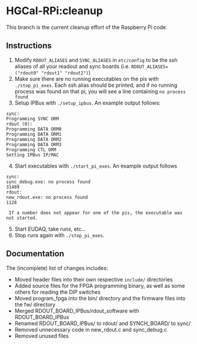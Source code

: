 # HGCal-RPi:cleanup

This branch is the current cleanup effort of the Raspberry Pi code.

## Instructions
  1. Modify `RDOUT_ALIASES` and `SYNC_ALIASES` in `etc/config` to be the ssh aliases of all your readout and sync boards
     (i.e. `RDOUT_ALIASES=("rdout0" "rdout1" "rdout2")`)
  2. Make sure there are no running executables on the pis with `./stop_pi_exes`.
     Each ssh alias should be printed, and if no running process was found on that pi, you will see a line containing `no process found`
  3. Setup IPBus with `./setup_ipbus`.
     An example output follows:
```
sync:
Programming SYNC ORM
rdout (0):
Programming DATA ORM0
Programming DATA ORM1
Programming DATA ORM2
Programming DATA ORM3
Programming CTL ORM
Setting IPBus IP/MAC
```
  4. Start executables with `./start_pi_exes`.
     An example output follows
```
sync:
sync_debug.exe: no process found
31489
rdout:
new_rdout.exe: no process found
1128
```
     If a number does not appear for one of the pis, the executable was not started.
  5. Start EUDAQ, take runs, etc...
  6. Stop runs again with `./stop_pi_exes`.

## Documentation
The (incomplete) list of changes includes:
  - Moved header files into their own respective `include/` directories
  - Added source files for the FPGA programming binary, as well as some others for reading the DIP switches
  - Moved program\_fpga into the bin/ directory and the firmware files into the fw/ directory
  - Merged RDOUT\_BOARD\_IPBus/rdout\_software with RDOUT\_BOARD\_IPBus
  - Renamed RDOUT\_BOARD\_IPBus/ to rdout/ and SYNCH\_BOARD/ to sync/
  - Removed unnecessary code in new\_rdout.c and sync\_debug.c
  - Removed unused files
